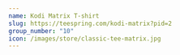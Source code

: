 ```yaml
---
name: Kodi Matrix T-shirt
slug: https://teespring.com/kodi-matrix?pid=2
group_number: "10"
icon: /images/store/classic-tee-matrix.jpg
---
```

